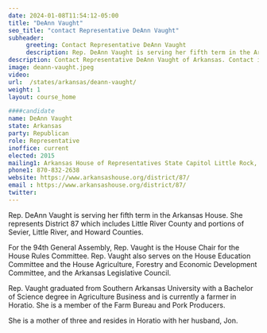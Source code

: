 ```yaml
---
date: 2024-01-08T11:54:12-05:00
title: "DeAnn Vaught"
seo_title: "contact Representative DeAnn Vaught"
subheader:
     greeting: Contact Representative DeAnn Vaught
     description: Rep. DeAnn Vaught is serving her fifth term in the Arkansas House. She represents District 87 which includes Little River County and portions of Sevier, Little River, and Howard Counties.
description: Contact Representative DeAnn Vaught of Arkansas. Contact information for DeAnn Vaught includes email address, phone number, and mailing address.
image: deann-vaught.jpeg
video:
url:  /states/arkansas/deann-vaught/
weight: 1
layout: course_home

####candidate
name: DeAnn Vaught
state: Arkansas
party: Republican
role: Representative
inoffice: current
elected: 2015
mailing1: Arkansas House of Representatives State Capitol Little Rock, AR 72201
phone1: 870-832-2638
website: https://www.arkansashouse.org/district/87/
email : https://www.arkansashouse.org/district/87/
twitter:
---
```


Rep. DeAnn Vaught is serving her fifth term in the Arkansas House. She represents District 87 which includes Little River County and portions of Sevier, Little River, and Howard Counties.

For the 94th General Assembly, Rep. Vaught is the House Chair for the House Rules Committee. Rep. Vaught also serves on the House Education Committee and the House Agriculture, Forestry and Economic Development Committee, and the Arkansas Legislative Council.

Rep. Vaught graduated from Southern Arkansas University with a Bachelor of Science degree in Agriculture Business and is currently a farmer in Horatio. She is a member of the Farm Bureau and Pork Producers.

 She is a mother of three and resides in Horatio with her husband, Jon.
